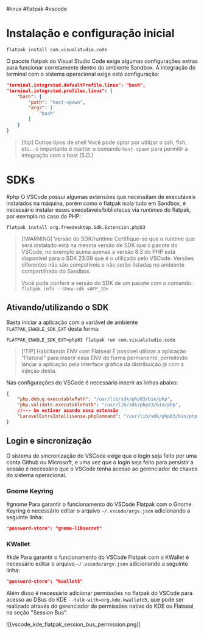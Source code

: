 #linux #flatpak #vscode
# Instalação e configuração inicial

```shell
flatpak install com.visualstudio.code
```

O pacote flatpak do Visual Studio Code exige algumas configurações extras para funcionar corretamente dentro do ambiente Sandbox. A integração do terminal com o sistema operacional exige está configuração:
```json
"terminal.integrated.defaultProfile.linux": "bash",
"terminal.integrated.profiles.linux": {
	"bash": {
		"path": "host-spawn",
		"args": [
			"bash"
		]
	}
}
```

> [!tip] Outros tipos de shell
> Você pode optar por utilizar o zsh, fish, etc... o importante é manter o comando `host-spawn` para permitir a integração com o host (S.O.)

# SDKs
#php
O VSCode possui algumas extensões que necessitam de executáveis instalados na máquina, porém como o flatpak isola tudo em Sandbox, é necessário instalar esses executáveis/bibliotecas via _runtimes_ do flatpak, por exemplo no caso do PHP:

```
flatpak install org.freedesktop.Sdk.Extension.php83
```

> [!WARNING] Versão do SDK/runtime
> Certifique-se que o runtime que será instalado está na mesma versão de SDK que o pacote do VSCode, no exemplo acima apenas a versão 8.3 do PHP está disponível para o SDK 23.08 que é o utilizado pelo VSCode. Versões diferentes não são compatíveis e não serão listadas no ambiente compartilhado do Sandbox.
> 
> Você pode conferir a versão do SDK de um pacote com o comando:
> `flatpak info --show-sdk <APP_ID>`

## Ativando/utilizando o SDK
Basta iniciar a aplicação com a variável de ambiente `FLATPAK_ENABLE_SDK_EXT` desta forma:

```shell
FLATPAK_ENABLE_SDK_EXT=php83 flatpak run com.visualstudio.code
```

> [!TIP] Habilitando ENV com Flatseal
> É possível utilizar a aplicação "Flatseal" para inserir essa ENV de forma permanente, permitindo lançar a aplicação pela interface gráfica da distribuição já com a injeção desta.

Nas configurações do VSCode é necessário inserir as linhas abaixo:

```json
{
    "php.debug.executablePath": "/usr/lib/sdk/php83/bin/php",
	"php.validate.executablePath": "/usr/lib/sdk/php83/bin/php",
	//--- Se estiver usando essa extensão
	"LaravelExtraIntellisense.phpCommand": "/usr/lib/sdk/php83/bin/php -r \"{code}\"",
}
```

## Login e sincronização
O sistema de sincronização do VSCode exige que o login seja feito por uma conta Github ou Microsoft, e uma vez que o login seja feito para persistir a sessão é necessário que o VSCode tenha acesso ao gerenciador de chaves do sistema operacional.
### Gnome Keyring
#gnome 
Para garantir o funcionamento do VSCode Flatpak com o Gnome Keyring é necessário editar o arquivo `~/.vscode/argv.json` adicionando a seguinte linha:

```json
"password-store": "gnome-libsecret"
```

### KWallet
#kde
Para garantir o funcionamento do VSCode Flatpak com o KWallet é necessário editar o arquivo `~/.vscode/argv.json` adicionando a seguinte linha:
```json
"password-store": "kwallet5"
```

Além disso é necessário adicionar permissões no flatpak do VSCode para acesso ao DBus do KDE `--talk-with=org.kde.kwalletd5`, que pode ser realizado através do gerenciador de permissões nativo do KDE ou Flatseal, na seção "Session Bus".

![[vscode_kde_flatpak_session_bus_permission.png]]

